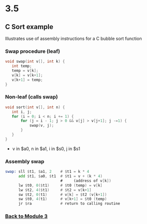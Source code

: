 # 3.5

## C Sort example
Illustrates use of assembly instructions for a C bubble sort function

 ### Swap procedure (leaf)
 ```c
 void swap(int v[], int k) {
    int temp;
    temp = v[k];
    v[k] = v[k+1];
    v[k+1] = temp;
 }
 ```

 ### Non-leaf (calls swap)
 ```c
 void sort(int v[], int n) {
    int i, j;
    for (i = 0; i < n; i += 1) {
        for (j = i - 1; j > 0 && v[j] > v[j+1]; j -=1) {
            swap(v, j);
        }
    }
 }
 ```
 - v in $a0, n in $a1, i in $s0, j in $s1

 ### Assembly swap
 ```asm
 swap: sll $t1, $a1, 2    # $t1 = k * 4
       add $t1, $a0, $t1  # $t1 = v + (k * 4)
                          #     (address of v[k])
       lw $t0, 0($t1)     # $t0 (temp) = v[k]
       lw $t2, 4($t1)     # $t2 = v[k+1]
       sw $t2, 0(t1)      # v[k] = $t2 (v[k+1])
       sw $t0, 4(t1)      # v[k+1] = $t0 (temp)
       jr $ra             # return to calling routine
 ```

 
### [Back to Module 3](%WEBPATH%/classes/cs4720/module3)